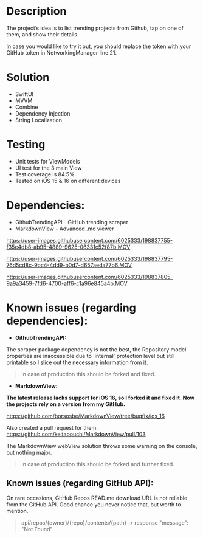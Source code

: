 # Description

The project’s idea is to list trending projects from Github, tap on one of them, and show their details.

In case you would like to try it out, you should replace the token with your GitHub token in NetworkingManager line 21.

# Solution
- SwiftUI
- MVVM
- Combine
- Dependency Injection
- String Localization

# Testing
- Unit tests for ViewModels
- UI test for the 3 main View
- Test coverage is 84.5%
- Tested on iOS 15 & 16 on different devices

# Dependencies:
- GithubTrendingAPI - GitHub trending scraper
- MarkdownView - Advanced .md viewer

https://user-images.githubusercontent.com/6025333/198837755-f35e4db8-ab95-4889-9625-06331c52f87b.MOV

https://user-images.githubusercontent.com/6025333/198837795-76d5cd8c-9bc4-4dd9-b0d7-d657aeda77b6.MOV

https://user-images.githubusercontent.com/6025333/198837805-9a9a3459-7fd6-4700-aff6-c1a96e845a4b.MOV

# Known issues (regarding dependencies):
- **GithubTrendingAPI:**

The scraper package dependency is not the best, the Repository model properties are inaccessible due to 'internal' protection level but still printable so I slice out the necessary information from it. 
  > In case of production this should be forked and fixed.
  
- **MarkdownView:**

**The latest release lacks support for iOS 16, so I forked it and fixed it. Now the projects rely on a version from my GitHub.**

https://github.com/borsosbe/MarkdownView/tree/bugfix/ios_16

Also created a pull request for them: https://github.com/keitaoouchi/MarkdownView/pull/103

The MarkdownView webView solution throws some warning on the console, but nothing major.
 > In case of production this should be forked and further fixed.

## Known issues (regarding GitHub API):
On rare occasions, GitHub Repos READ.me download URL is not reliable from the GitHub API. Good chance you never notice that, but worth to mention.
> api/repos/{owner}/{repo}/contents/{path} -> response "message": "Not Found"




